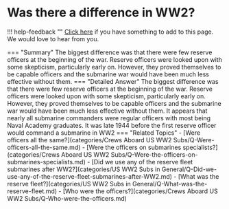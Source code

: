 # Was there a difference in WW2?

!!! help-feedback ""
    [Click here](https://replace.md) if you have something to add to this page. We would love to hear from you.

=== "Summary"
    The biggest difference was that there were few reserve officers at the beginning of the war. Reserve officers were looked upon with some skepticism, particularly early on. However, they proved themselves to be capable officers and the submarine war would have been much less effective without them.
=== "Detailed Answer"
    The biggest difference was that there were few reserve officers at the beginning of the war.  Reserve officers were looked upon with some skepticism, particularly early on.  However, they proved themselves to be capable officers and the submarine war would have been much less effective without them.  It appears that nearly all submarine commanders were regular officers with most being Naval Academy graduates.  It was late 1944 before the first reserve officer would command a submarine in WW2
=== "Related Topics"
    - [Were officers all the same?](categories/Crews Aboard US WW2 Subs/Q-Were-officers-all-the-same.md)
    - [Were the officers on submarines specialists?](categories/Crews Aboard US WW2 Subs/Q-Were-the-officers-on-submarines-specialists.md)
    - [Did we use any of the reserve fleet submarines after WW2?](categories/US WW2 Subs in General/Q-Did-we-use-any-of-the-reserve-fleet-submarines-after-WW2.md)
    - [What was the reserve fleet?](categories/US WW2 Subs in General/Q-What-was-the-reserve-fleet.md)
    - [Who were the officers?](categories/Crews Aboard US WW2 Subs/Q-Who-were-the-officers.md)
